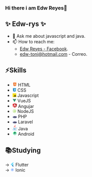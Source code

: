 ### Hi there i am Edw Reyes👋


## ✨ **Edw-rys** ✨

- 💬 Ask me about javascript and java.
- 📫 How to reach me: 
  * [Edw Reyes - Facebook](https://www.facebook.com/edw.rysv/).
  * edw-toni@hotmail.com - Correo.

## ⚡️Skills
* <img src="https://github.com/edw-rys/edw-rys/blob/master/.github/html5.png" width="14"> HTML <br>
* <img src="https://github.com/edw-rys/edw-rys/blob/master/.github/css.jpg" width="12"> CSS <br>
* <img src="https://github.com/edw-rys/edw-rys/blob/master/.github/js.png" width="12"> Javascript <br>
* <img src="https://github.com/edw-rys/edw-rys/blob/master/.github/vue.png" width="12"> VueJS <br>
* <img src="https://github.com/edw-rys/edw-rys/blob/master/.github/angular.png" width="14"> Angujar <br>
* <img src="https://github.com/edw-rys/edw-rys/blob/master/.github/node-js.png" width="12"> NodeJS <br>
* <img src="https://github.com/edw-rys/edw-rys/blob/master/.github/php.png" width="14"> PHP <br>
* <img src="https://github.com/edw-rys/edw-rys/blob/master/.github/php.png" width="14"> Laravel <br>
* <img src="https://github.com/edw-rys/edw-rys/blob/master/.github/java.png" width="14"> Java <br>
* <img src="https://github.com/edw-rys/edw-rys/blob/master/.github/android.png" width="14"> Android <br>


## 📚Studying
→ <img src="https://github.com/edw-rys/edw-rys/blob/master/.github/flutter.png" width="12"> Flutter <br>
→ <img src="https://github.com/edw-rys/edw-rys/blob/master/.github/ionic.png" width="12"> Ionic <br>
